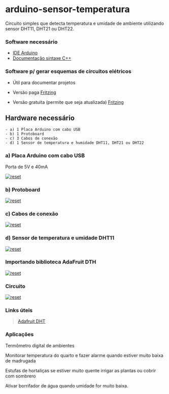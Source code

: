 # arduino-sensor-temperatura
 
Circuito simples que detecta temperatura e umidade de ambiente utilizando sensor DHT11, DHT21 ou DHT22.

### Software necessário

- [IDE Arduino](https://www.arduino.cc/en/Main/Software)
- [Documentação sintaxe C++](https://www.arduino.cc/reference/en/)

### Software p/ gerar esquemas de circuitos elétricos 

- Útil para documentar projetos

- Versão paga [Fritzing](https://fritzing.org/home/)

- Versão gratuita (permite que seja atualizada) [Fritzing](https://softfamous.com/fritzing/download/)

## Hardware necessário
```
- a) 1 Placa Arduino com cabo USB
- b) 1 Protoboard
- c) 3 Cabos de conexão
- d) 1 Sensor de temperatura e humidade DHT11, DHT21 ou DHT22
```

 ### a) Placa Arduino com cabo USB
 Porta de 5V e 40mA
<p><a target="_blank" rel="noopener noreferrer" href="https://user-images.githubusercontent.com/22710963/73710418-aac7de80-46e2-11ea-82d4-fabab3361d1f.png">
  <img src="https://user-images.githubusercontent.com/22710963/73710418-aac7de80-46e2-11ea-82d4-fabab3361d1f.png" alt="reset" style="max-width:100%;"></a></p> 
  
  ### b) Protoboard 
<p><a target="_blank" rel="noopener noreferrer" href="https://user-images.githubusercontent.com/22710963/73710865-e7e0a080-46e3-11ea-9ec4-4800b2b345b9.png">
  <img src="https://user-images.githubusercontent.com/22710963/73710865-e7e0a080-46e3-11ea-9ec4-4800b2b345b9.png" alt="reset" style="max-width:100%;"></a></p> 

  ### c) Cabos de conexão
<p><a target="_blank" rel="noopener noreferrer" href="https://user-images.githubusercontent.com/22710963/73711525-e57f4600-46e5-11ea-8cb9-e9bb27543ea4.png">
  <img src="https://user-images.githubusercontent.com/22710963/73711525-e57f4600-46e5-11ea-8cb9-e9bb27543ea4.png" alt="reset" style="max-width:100%;"></a></p>     
  
  ### d) Sensor de temperatura e umidade DHT11
   
<p><a target="_blank" rel="noopener noreferrer" href="https://user-images.githubusercontent.com/22710963/76156166-28617e80-60d5-11ea-901c-15f8f72e805d.png">
  <img src="https://user-images.githubusercontent.com/22710963/76156166-28617e80-60d5-11ea-901c-15f8f72e805d.png" alt="reset" style="max-width:100%;"></a></p> 
 
### Importando biblioteca AdaFruit DTH
   
<p><a target="_blank" rel="noopener noreferrer" href="https://user-images.githubusercontent.com/22710963/76156693-bc831400-60dc-11ea-9fe8-2a4e9a9476f4.png">
  <img src="https://user-images.githubusercontent.com/22710963/76156693-bc831400-60dc-11ea-9fe8-2a4e9a9476f4.png" alt="reset" style="max-width:100%;"></a></p> 

### Circuito
<p>
 <a target="_blank" rel="noopener noreferrer" href="https://user-images.githubusercontent.com/22710963/76156407-dae71080-60d8-11ea-9cc2-4bc1377d2f05.png">
  <img src="https://user-images.githubusercontent.com/22710963/76156407-dae71080-60d8-11ea-9cc2-4bc1377d2f05.png" alt="reset" style="max-width:100%;"></a>
</p> 

### Links úteis 
> [Adafruit DHT](https://github.com/adafruit/DHT-sensor-library)

###  Aplicações
<p> Termômetro digital de ambientes </p>
<p> Monitorar temperatura do quarto e fazer alarme quando estiver muito baixa de madrugada </p>
<p> Estufas de hortaliças se estiver muito quente irrigar as plantas ou cobrir com sombrero </p>
<p> Ativar borrifador de água quando umidade for muito baixa.</p>
